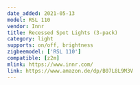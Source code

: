 ```yaml
---
date_added: 2021-05-13
model: RSL 110
vendor: Innr
title: Recessed Spot Lights (3-pack)
category: light
supports: on/off, brightness
zigbeemodel: ['RSL 110']
compatible: [z2m]
mlink: https://www.innr.com/
link: https://www.amazon.de/dp/B07L8L9M3V
---
```

